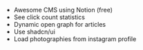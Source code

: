 - Awesome CMS using Notion (free)
- See click count statistics
- Dynamic open graph for articles
- Use shadcn/ui
- Load photographies from instagram profile
